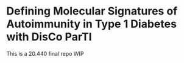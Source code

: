 # Defining Molecular Signatures of Autoimmunity in Type 1 Diabetes with DisCo ParTI 

This is a 20.440 final repo WIP

